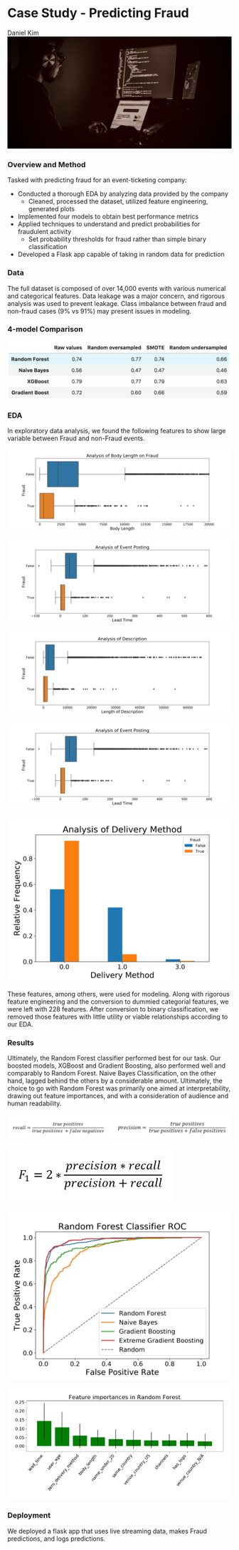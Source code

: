 # Case Study - Predicting Fraud  
Daniel Kim  
![lead photo](img/fraud_case_study_dark_room.png)

### Overview and Method  
Tasked with predicting fraud for an event-ticketing company:    
- Conducted a thorough EDA by analyzing data provided by the company  
  - Cleaned, processed the dataset, utilized feature engineering, generated plots  
- Implemented four models to obtain best performance metrics
- Applied techniques to understand and predict probabilities for fraudulent activity 
  - Set probability thresholds for fraud rather than simple binary classification  
- Developed a Flask app capable of taking in random data for prediction

### Data
The full dataset is composed of over 14,000 events with various numerical and categorical features. Data leakage was a major concern, and rigorous analysis was used to prevent leakage. Class imbalance between fraud and non-fraud cases (9% vs 91%) may present issues in modeling.

### 4-model Comparison  
![img](img/model_comparison.png)

### EDA  
In exploratory data analysis, we found the following features to show large variable between Fraud and non-Fraud events.

![Analysis of Body Length on Fraud](img/Analysis_of_Body_Length_on_Fraud_boxplot.jpg)  

![img](img/Analysis_of_Event_Posting_boxplot.jpg)

![img](img/Analysis_of_Description_boxplot.jpg)

![img](img/Analysis_of_Event_Posting_boxplot.jpg)

![Analysis of Body Length on Fraud](img/Analysis_of_delivery_method_box.jpg)

These features, among others, were used for modeling. Along with rigorous feature engineering and the conversion to dummied categorial features, we were left with 228 features. After conversion to binary classification, we removed those features with little utility or viable relationships according to our EDA.


### Results  
Ultimately, the Random Forest classifier performed best for our task. Our boosted models, XGBoost and Gradient Boosting, also performed well and comparably to Random Forest. Naive Bayes Classification, on the other hand, lagged behind the others by a considerable amount. Ultimately, the choice to go with Random Forest was primarily one aimed at interpretability, drawing out feature importances, and with a consideration of audience and human readability.

![Model Comparison](img/recall_prec.png)

![Model Comparison](img/F_1.png)

![Model Comparison](img/model_comparison_roc_plot.jpg)

![img](img/feature_importance_Random_Forest_1.png)

### Deployment
We deployed a flask app that uses live streaming data, makes Fraud predictions, and logs predictions.

